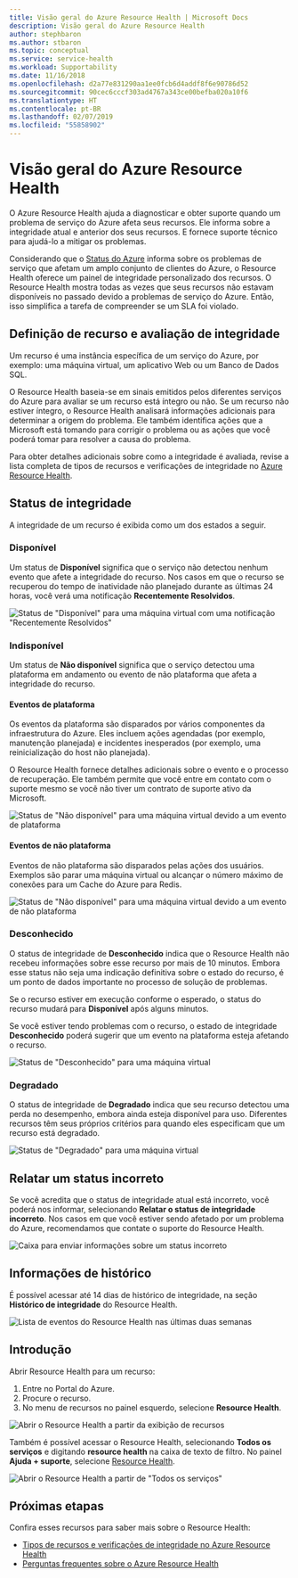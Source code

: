 ```yaml
---
title: Visão geral do Azure Resource Health | Microsoft Docs
description: Visão geral do Azure Resource Health
author: stephbaron
ms.author: stbaron
ms.topic: conceptual
ms.service: service-health
ms.workload: Supportability
ms.date: 11/16/2018
ms.openlocfilehash: d2a77e831290aa1ee0fcb6d4addf8f6e90786d52
ms.sourcegitcommit: 90cec6cccf303ad4767a343ce00befba020a10f6
ms.translationtype: HT
ms.contentlocale: pt-BR
ms.lasthandoff: 02/07/2019
ms.locfileid: "55858902"
---
```

# <a name="azure-resource-health-overview"></a>Visão geral do Azure Resource Health
 
O Azure Resource Health ajuda a diagnosticar e obter suporte quando um problema de serviço do Azure afeta seus recursos. Ele informa sobre a integridade atual e anterior dos seus recursos. E fornece suporte técnico para ajudá-lo a mitigar os problemas.

Considerando que o [Status do Azure](https://status.azure.com) informa sobre os problemas de serviço que afetam um amplo conjunto de clientes do Azure, o Resource Health oferece um painel de integridade personalizado dos recursos. O Resource Health mostra todas as vezes que seus recursos não estavam disponíveis no passado devido a problemas de serviço do Azure. Então, isso simplifica a tarefa de compreender se um SLA foi violado. 

## <a name="resource-definition-and-health-assessment"></a>Definição de recurso e avaliação de integridade
Um recurso é uma instância específica de um serviço do Azure, por exemplo: uma máquina virtual, um aplicativo Web ou um Banco de Dados SQL.

O Resource Health baseia-se em sinais emitidos pelos diferentes serviços do Azure para avaliar se um recurso está íntegro ou não. Se um recurso não estiver íntegro, o Resource Health analisará informações adicionais para determinar a origem do problema. Ele também identifica ações que a Microsoft está tomando para corrigir o problema ou as ações que você poderá tomar para resolver a causa do problema. 

Para obter detalhes adicionais sobre como a integridade é avaliada, revise a lista completa de tipos de recursos e verificações de integridade no [Azure Resource Health](resource-health-checks-resource-types.md).

## <a name="health-status"></a>Status de integridade
A integridade de um recurso é exibida como um dos estados a seguir.

### <a name="available"></a>Disponível
Um status de **Disponível** significa que o serviço não detectou nenhum evento que afete a integridade do recurso. Nos casos em que o recurso se recuperou do tempo de inatividade não planejado durante as últimas 24 horas, você verá uma notificação **Recentemente Resolvidos**.

![Status de "Disponível" para uma máquina virtual com uma notificação "Recentemente Resolvidos"](./media/resource-health-overview/Available.png)

### <a name="unavailable"></a>Indisponível
Um status de **Não disponível** significa que o serviço detectou uma plataforma em andamento ou evento de não plataforma que afeta a integridade do recurso.

#### <a name="platform-events"></a>Eventos de plataforma
Os eventos da plataforma são disparados por vários componentes da infraestrutura do Azure. Eles incluem ações agendadas (por exemplo, manutenção planejada) e incidentes inesperados (por exemplo, uma reinicialização do host não planejada).

O Resource Health fornece detalhes adicionais sobre o evento e o processo de recuperação. Ele também permite que você entre em contato com o suporte mesmo se você não tiver um contrato de suporte ativo da Microsoft.

![Status de "Não disponível" para uma máquina virtual devido a um evento de plataforma](./media/resource-health-overview/Unavailable.png)

#### <a name="non-platform-events"></a>Eventos de não plataforma
Eventos de não plataforma são disparados pelas ações dos usuários. Exemplos são parar uma máquina virtual ou alcançar o número máximo de conexões para um Cache do Azure para Redis.

![Status de "Não disponível" para uma máquina virtual devido a um evento de não plataforma](./media/resource-health-overview/Unavailable_NonPlatform.png)

### <a name="unknown"></a>Desconhecido
O status de integridade de **Desconhecido** indica que o Resource Health não recebeu informações sobre esse recurso por mais de 10 minutos. Embora esse status não seja uma indicação definitiva sobre o estado do recurso, é um ponto de dados importante no processo de solução de problemas.

Se o recurso estiver em execução conforme o esperado, o status do recurso mudará para **Disponível** após alguns minutos.

Se você estiver tendo problemas com o recurso, o estado de integridade **Desconhecido** poderá sugerir que um evento na plataforma esteja afetando o recurso.

![Status de "Desconhecido" para uma máquina virtual](./media/resource-health-overview/Unknown.png)

### <a name="degraded"></a>Degradado
O status de integridade de **Degradado** indica que seu recurso detectou uma perda no desempenho, embora ainda esteja disponível para uso.
Diferentes recursos têm seus próprios critérios para quando eles especificam que um recurso está degradado.

![Status de "Degradado" para uma máquina virtual](./media/resource-health-overview/degraded.png)

## <a name="reporting-an-incorrect-status"></a>Relatar um status incorreto
Se você acredita que o status de integridade atual está incorreto, você poderá nos informar, selecionando **Relatar o status de integridade incorreto**. Nos casos em que você estiver sendo afetado por um problema do Azure, recomendamos que contate o suporte do Resource Health. 

![Caixa para enviar informações sobre um status incorreto](./media/resource-health-overview/incorrect-status.png)

## <a name="historical-information"></a>Informações de histórico
É possível acessar até 14 dias de histórico de integridade, na seção **Histórico de integridade** do Resource Health. 

![Lista de eventos do Resource Health nas últimas duas semanas](./media/resource-health-overview/history-blade.png)

## <a name="getting-started"></a>Introdução
Abrir Resource Health para um recurso:
1.  Entre no Portal do Azure.
2.  Procure o recurso.
3.  No menu de recursos no painel esquerdo, selecione **Resource Health**.

![Abrir o Resource Health a partir da exibição de recursos](./media/resource-health-overview/from-resource-blade.png)

Também é possível acessar o Resource Health, selecionando **Todos os serviços** e digitando **resource health** na caixa de texto de filtro. No painel **Ajuda + suporte**, selecione [Resource Health](https://ms.portal.azure.com/#blade/Microsoft_Azure_Monitoring/AzureMonitoringBrowseBlade/resourceHealth).

![Abrir o Resource Health a partir de "Todos os serviços"](./media/resource-health-overview/FromOtherServices.png)

## <a name="next-steps"></a>Próximas etapas

Confira esses recursos para saber mais sobre o Resource Health:
-  [Tipos de recursos e verificações de integridade no Azure Resource Health](resource-health-checks-resource-types.md)
-  [Perguntas frequentes sobre o Azure Resource Health](resource-health-faq.md)




